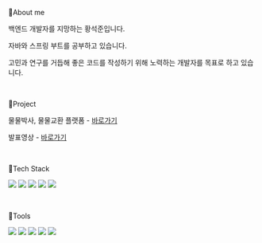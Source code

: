 📌About me

백엔드 개발자를 지망하는 황석준입니다. 

자바와 스프링 부트를 공부하고 있습니다.

고민과 연구를 거듭해 좋은 코드를 작성하기 위해 노력하는 개발자를 목표로 하고 있습니다.

<br>

📌Project

물물박사, 물물교환 플랫폼 - [바로가기](https://moolmooldoctor.shop/)

발표영상 - [바로가기](https://www.youtube.com/watch?v=0ctyjB97S3o)

<br>
 
📌Tech Stack

<img src="https://img.shields.io/badge/JAVA-007396?style=flat&logo=java&logoColor=white"> <img src="https://img.shields.io/badge/Springboot-6DB33F?style=flat&logo=Springboot&logoColor=white"> <img src="https://img.shields.io/badge/gradle-02303A?style=flat&logo=gradle&logoColor=white"> <img src="https://img.shields.io/badge/MySQL-4479A1??style=flat&logo=MySQL&logoColor=white"> <img src="https://img.shields.io/badge/HTML5-black?style=flat&logo=HTML5&logoColor=white">

<br>
     
📌Tools

<img src="https://img.shields.io/badge/intelliJ-red?style=flat&logo=IntelliJ+IDEA&logoColor=white"> <img src="https://img.shields.io/badge/Github-black?style=flat&logo=github&logoColor=white"> <img src="https://img.shields.io/badge/Slack-purple?style=flat&logo=Slack&logoColor=white"> <img src="https://img.shields.io/badge/AWS-%23FF9900.svg?style=flat&logo=AmazonAWS&logoColor=white"> <img src="https://img.shields.io/badge/Git-black?style=flat&logo=Git&logoColor=white"> 
